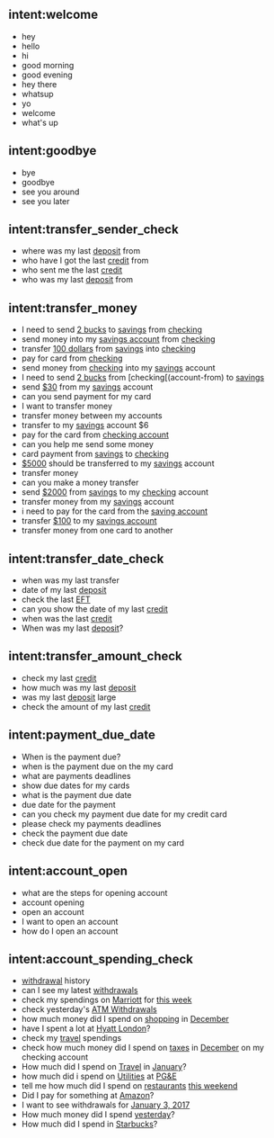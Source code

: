 ## intent:welcome
- hey
- hello
- hi
- good morning
- good evening
- hey there
- whatsup
- yo
- welcome
- what's up

## intent:goodbye
- bye
- goodbye
- see you around
- see you later

## intent:transfer_sender_check
- where was my last [deposit](transfer-type) from
- who have I got the last [credit](transfer-type) from
- who sent me the last [credit](transfer-type)
- who was my last [deposit](transfer-type) from

## intent:transfer_money
- I need to send [2 bucks](amount) to [savings](account-to) from [checking](account-from)
- send money into my [savings account](account-to) from [checking](account-from)
- transfer [100 dollars](amount) from [savings](account-from) into [checking](account-to)
- pay for card from [checking](account-from)
- send money from [checking](account-from) into my [savings](account-to) account
- I need to send [2 bucks](amount) from [checking[(account-from) to [savings](account-to)
- send [$30](amount) from my [savings](account-from) account
- can you send payment for my card
- I want to transfer money
- transfer money between my accounts
- transfer to my [savings](account-to) account $6
- pay for the card from [checking account](account-from)
- can you help me send some money
- card payment from [savings](account-from) to [checking](account-to)
- [$5000](amount) should be transferred to my [savings](account-to) account
- transfer money
- can you make a money transfer
- send [$2000](amount) from [savings](account-from) to my [checking](account-to) account
- transfer money from my [savings](account-from) account
- i need to pay for the card from the [saving account](account-from)
- transfer [$100](amount) to my [savings account](account-to)
- transfer money from one card to another

## intent:transfer_date_check
- when was my last transfer
- date of my last [deposit](transfer-type)
- check the last [EFT](transfer-type)
- can you show the date of my last [credit](transfer-type)
- when was the last [credit](transfer-type)
- When was my last [deposit](transfer-type)?

## intent:transfer_amount_check
- check my last [credit](transfer-type)
- how much was my last [deposit](transfer-type)
- was my last [deposit](transfer-type) large
- check the amount of my last [credit](transfer-type)

## intent:payment_due_date
- When is the payment due?
- when is the payment due on the my card
- what are payments deadlines
- show due dates for my cards
- what is the payment due date
- due date for the payment
- can you check my payment due date for my credit card
- please check my payments deadlines
- check the payment due date
- check due date for the payment on my card

## intent:account_open
- what are the steps for opening account
- account opening
- open an account
- I want to open an account
- how do I open an account

## intent:account_spending_check
- [withdrawal](category) history
- can I see my latest [withdrawals](category)
- check my spendings on [Marriott](merchant) for [this week](date-time)
- check yesterday's [ATM Withdrawals](category)
- how much money did I spend on [shopping](category) in [December](date-time)
- have I spent a lot at [Hyatt London](merchant)?
- check my [travel](category) spendings
- check how much money did I spend on [taxes](category) in [December](date-time) on my checking account
- How much did I spend on [Travel](category) in [January](date-time)?
- how much did i spend on [Utilities](category) at [PG&E](merchant)
- tell me how much did I spend on [restaurants](category) [this weekend](date-time)
- Did I pay for something at [Amazon](merchant)?
- I want to see withdrawals for  [January 3, 2017](date-time)
- How much money did I spend [yesterday](date-time)?
- How much did I spend in [Starbucks](merchant)?